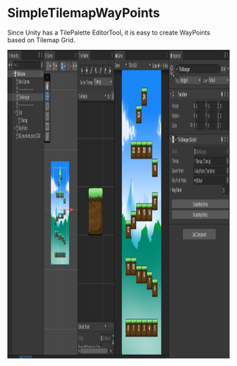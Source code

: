 # SimpleTilemapWayPoints
Since Unity has a TilePalette EditorTool, it is easy to create WayPoints based on Tilemap Grid.

<img src="https://github.com/SetThuHan-Dev/SimpleTilemapWayPoints/blob/main/TileSceneSS.png" alt="Image" width="600" height="700">
